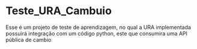 # Teste_URA_Cambuio
Esse é um projeto de teste de aprendizagem, no qual a URA implementada possuirá integração com um código python, este que consumira uma API pública de cambio
